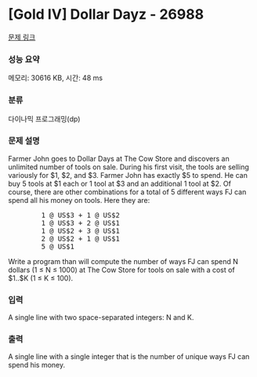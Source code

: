 # [Gold IV] Dollar Dayz - 26988 

[문제 링크](https://www.acmicpc.net/problem/26988) 

### 성능 요약

메모리: 30616 KB, 시간: 48 ms

### 분류

다이나믹 프로그래밍(dp)

### 문제 설명

<p>Farmer John goes to Dollar Days at The Cow Store and discovers an unlimited number of tools on sale. During his first visit, the tools are selling variously for <span>$</span>1, <span>$</span>2, and <span>$</span>3. Farmer John has exactly <span>$</span>5 to spend. He can buy 5 tools at <span>$</span>1 each or 1 tool at <span>$</span>3 and an additional 1 tool at <span>$</span>2. Of course, there are other combinations for a total of 5 different ways FJ can spend all his money on tools. Here they are:</p>

<pre>        1 @ US$3 + 1 @ US$2
        1 @ US$3 + 2 @ US$1
        1 @ US$2 + 3 @ US$1
        2 @ US$2 + 1 @ US$1
        5 @ US$1
</pre>

<p>Write a program than will compute the number of ways FJ can spend N dollars (1 ≤ N ≤ 1000) at The Cow Store for tools on sale with a cost of <span>$</span>1..<span>$</span>K (1 ≤ K ≤ 100).</p>

### 입력 

 <p>A single line with two space-separated integers: N and K.</p>

### 출력 

 <p>A single line with a single integer that is the number of unique ways FJ can spend his money.</p>

